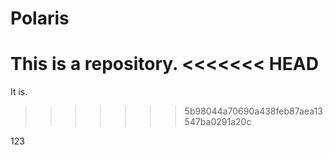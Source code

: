 # Polaris
This is a repository.
<<<<<<< HEAD
=======
It is.
>>>>>>> 5b98044a70690a438feb87aea13547ba0291a20c


123
